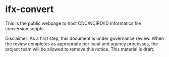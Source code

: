 # ifx-convert
This is the public webpage to host CDC/NCIRD/ID Informatics file conversion scripts.

Disclaimer: As a first step, this document is under governance review. When the review completes as appropriate per local and agency processes, the project team will be allowed to remove this notice. This material is draft.
